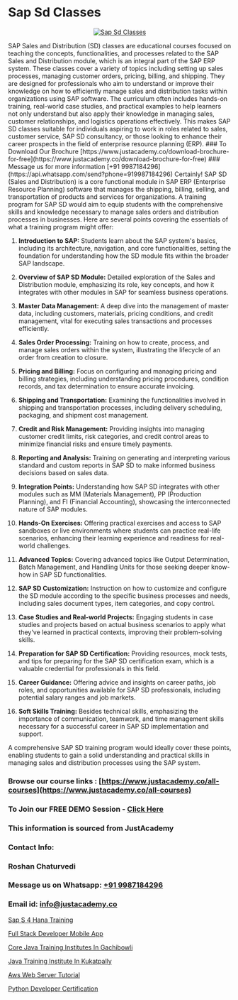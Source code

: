 # Sap Sd Classes

<p align="center">
  <a href="https://justacademy.co/course-detail/sap-sd-training">
    <img src="https://justacademy.co/storage2/course_image/1709713323_course_image.webp" alt="Sap Sd Classes">
  </a>
</p>
SAP Sales and Distribution (SD) classes are educational courses focused on teaching the concepts, functionalities, and processes related to the SAP Sales and Distribution module, which is an integral part of the SAP ERP system. These classes cover a variety of topics including setting up sales processes, managing customer orders, pricing, billing, and shipping. They are designed for professionals who aim to understand or improve their knowledge on how to efficiently manage sales and distribution tasks within organizations using SAP software. The curriculum often includes hands-on training, real-world case studies, and practical examples to help learners not only understand but also apply their knowledge in managing sales, customer relationships, and logistics operations effectively. This makes SAP SD classes suitable for individuals aspiring to work in roles related to sales, customer service, SAP SD consultancy, or those looking to enhance their career prospects in the field of enterprise resource planning (ERP).
### To Download Our Brochure [https://www.justacademy.co/download-brochure-for-free](https://www.justacademy.co/download-brochure-for-free)
### Message us for more information [+91 9987184296](https://api.whatsapp.com/send?phone=919987184296)
Certainly! SAP SD (Sales and Distribution) is a core functional module in SAP ERP (Enterprise Resource Planning) software that manages the shipping, billing, selling, and transportation of products and services for organizations. A training program for SAP SD would aim to equip students with the comprehensive skills and knowledge necessary to manage sales orders and distribution processes in businesses. Here are several points covering the essentials of what a training program might offer:

1) **Introduction to SAP:** Students learn about the SAP system's basics, including its architecture, navigation, and core functionalities, setting the foundation for understanding how the SD module fits within the broader SAP landscape.

2) **Overview of SAP SD Module:** Detailed exploration of the Sales and Distribution module, emphasizing its role, key concepts, and how it integrates with other modules in SAP for seamless business operations.

3) **Master Data Management:** A deep dive into the management of master data, including customers, materials, pricing conditions, and credit management, vital for executing sales transactions and processes efficiently.

4) **Sales Order Processing:** Training on how to create, process, and manage sales orders within the system, illustrating the lifecycle of an order from creation to closure.

5) **Pricing and Billing:** Focus on configuring and managing pricing and billing strategies, including understanding pricing procedures, condition records, and tax determination to ensure accurate invoicing.

6) **Shipping and Transportation:** Examining the functionalities involved in shipping and transportation processes, including delivery scheduling, packaging, and shipment cost management.

7) **Credit and Risk Management:** Providing insights into managing customer credit limits, risk categories, and credit control areas to minimize financial risks and ensure timely payments.

8) **Reporting and Analysis:** Training on generating and interpreting various standard and custom reports in SAP SD to make informed business decisions based on sales data.

9) **Integration Points:** Understanding how SAP SD integrates with other modules such as MM (Materials Management), PP (Production Planning), and FI (Financial Accounting), showcasing the interconnected nature of SAP modules.

10) **Hands-On Exercises:** Offering practical exercises and access to SAP sandboxes or live environments where students can practice real-life scenarios, enhancing their learning experience and readiness for real-world challenges.

11) **Advanced Topics:** Covering advanced topics like Output Determination, Batch Management, and Handling Units for those seeking deeper know-how in SAP SD functionalities.

12) **SAP SD Customization:** Instruction on how to customize and configure the SD module according to the specific business processes and needs, including sales document types, item categories, and copy control.

13) **Case Studies and Real-world Projects:** Engaging students in case studies and projects based on actual business scenarios to apply what they've learned in practical contexts, improving their problem-solving skills.

14) **Preparation for SAP SD Certification:** Providing resources, mock tests, and tips for preparing for the SAP SD certification exam, which is a valuable credential for professionals in this field.

15) **Career Guidance:** Offering advice and insights on career paths, job roles, and opportunities available for SAP SD professionals, including potential salary ranges and job markets.

16) **Soft Skills Training:** Besides technical skills, emphasizing the importance of communication, teamwork, and time management skills necessary for a successful career in SAP SD implementation and support.

A comprehensive SAP SD training program would ideally cover these points, enabling students to gain a solid understanding and practical skills in managing sales and distribution processes using the SAP system.

### Browse our course links : [https://www.justacademy.co/all-courses](https://www.justacademy.co/all-courses) 
### To Join our FREE DEMO Session - [Click Here](https://www.justacademy.co/register-for-course-demo)


### This information is sourced from JustAcademy
### Contact Info:
### Roshan Chaturvedi
### Message us on Whatsapp: [+91 9987184296](https://api.whatsapp.com/send?phone=919987184296)
### Email id: [info@justacademy.co](mailto:info@justacademy.co)
                
[Sap S 4 Hana Training](https://www.linkedin.com/pulse/sap-4-hana-training-software-training-mountain-view-970ic/)

[Full Stack Developer Mobile App](https://www.linkedin.com/pulse/full-stack-developer-mobile-app-justacademy-chandigarh-m728c/)

[Core Java Training Institutes In Gachibowli](https://medium.com/@akanshapatil/core-java-training-institutes-in-gachibowli-99f59f470aac)

[Java Training Institute In Kukatpally](https://medium.com/@AkashSingh2052/java-training-institute-in-kukatpally-ef6912e1f478)

[Aws Web Server Tutorial](https://justacademyin.github.io/justacademy/aws-web-server-tutorial)

[Python Developer Certification](https://justacademyin.github.io/justacademy/python-developer-certification)

